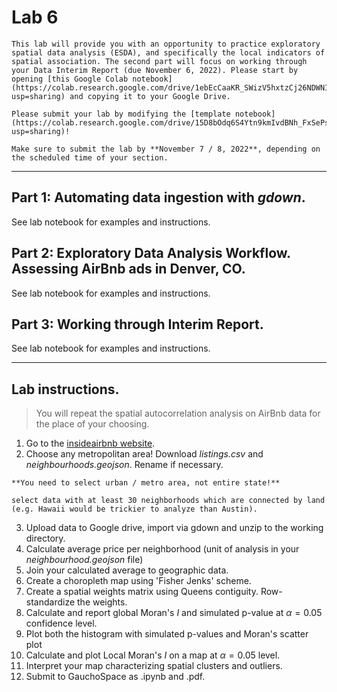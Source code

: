 # Lab 6

````{caution}
This lab will provide you with an opportunity to practice exploratory spatial data analysis (ESDA), and specifically the local indicators of spatial association. The second part will focus on working through your Data Interim Report (due November 6, 2022). Please start by opening [this Google Colab notebook](https://colab.research.google.com/drive/1ebEcCaaKR_SWizV5hxtzCj26NDWNICAt?usp=sharing) and copying it to your Google Drive. 
````

````{important}
Please submit your lab by modifying the [template notebook](https://colab.research.google.com/drive/15D8bOdq6S4Ytn9kmIvdBNh_FxSePsDCk?usp=sharing)!
````

````{warning}
Make sure to submit the lab by **November 7 / 8, 2022**, depending on the scheduled time of your section.
````

---

## Part 1: Automating data ingestion with *gdown*.

See lab notebook for examples and instructions. 

## Part 2: Exploratory Data Analysis Workflow. Assessing AirBnb ads in Denver, CO. 

See lab notebook for examples and instructions. 

## Part 3: Working through Interim Report. 

See lab notebook for examples and instructions. 

---

## Lab instructions. 

> You will repeat the spatial autocorrelation analysis on AirBnb data for the place of your choosing. 

1. Go to the [insideairbnb website](http://insideairbnb.com/get-the-data/). 
2. Choose any metropolitan area! Download *listings.csv* and *neighbourhoods.geojson*. Rename if necessary.  

````{caution}
**You need to select urban / metro area, not entire state!**
````

````{tip}
select data with at least 30 neighborhoods which are connected by land (e.g. Hawaii would be trickier to analyze than Austin). 
````
3. Upload data to Google drive, import via gdown and unzip to the working directory. 
4. Calculate average price per neighborhood (unit of analysis in your *neighbourhood.geojson* file)
5. Join your calculated average to geographic data. 
6. Create a choropleth map using 'Fisher Jenks' scheme. 
7. Create a spatial weights matrix using Queens contiguity. Row-standardize the weights. 
8. Calculate and report global Moran's $I$ and simulated p-value at $\alpha=0.05$ confidence level. 
9. Plot both the histogram with simulated p-values and Moran's scatter plot 
10. Calculate and plot Local Moran's $I$ on a map at $\alpha=0.05$ level. 
11. Interpret your map characterizing spatial clusters and outliers. 
12. Submit to GauchoSpace as .ipynb and .pdf. 